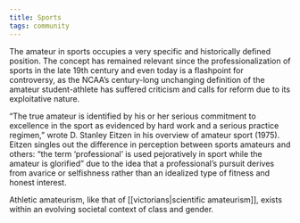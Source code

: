 ```yaml
---
title: Sports
tags: community
---
```


The amateur in sports occupies a very specific and historically defined position. The concept has remained relevant since the professionalization of sports in the late 19th century and even today is a flashpoint for controversy, as the NCAA’s century-long unchanging definition of the amateur student-athlete has suffered criticism and calls for reform due to its exploitative nature.   

“The true amateur is identified by his or her serious commitment to excellence in the sport as evidenced by hard work and a serious practice regimen,” wrote D. Stanley Eitzen in his overview of amateur sport (1975). Eitzen singles out the difference in perception between sports amateurs and others: “the term ‘professional’ is used pejoratively in sport while the amateur is glorified” due to the idea that a professional’s pursuit derives from avarice or selfishness rather than an idealized type of fitness and honest interest.

Athletic amateurism, like that of [[victorians|scientific amateurism]], exists within an evolving societal context of class and gender.
